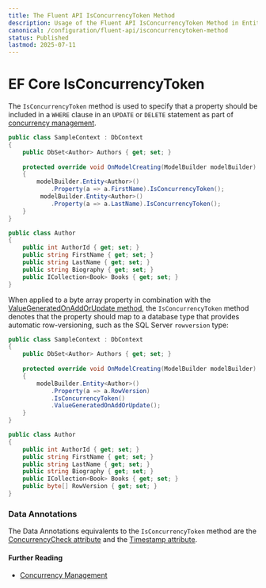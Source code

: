 ```yaml
---
title: The Fluent API IsConcurrencyToken Method
description: Usage of the Fluent API IsConcurrencyToken Method in Entity Framework Core
canonical: /configuration/fluent-api/isconcurrencytoken-method
status: Published
lastmod: 2025-07-11
---
```


# EF Core IsConcurrencyToken

The `IsConcurrencyToken` method is used to specify that a property should be included in a `WHERE` clause in an `UPDATE` or `DELETE` statement as part of [concurrency management](/concurrency).

```csharp
public class SampleContext : DbContext
{
    public DbSet<Author> Authors { get; set; }
    
    protected override void OnModelCreating(ModelBuilder modelBuilder)
    {
        modelBuilder.Entity<Author>()
            .Property(a => a.FirstName).IsConcurrencyToken();
         modelBuilder.Entity<Author>()
            .Property(a => a.LastName).IsConcurrencyToken();
    } 
}

public class Author
{
    public int AuthorId { get; set; }
    public string FirstName { get; set; }
    public string LastName { get; set; }
    public string Biography { get; set; }
    public ICollection<Book> Books { get; set; }
}
```

When applied to a byte array property in combination with the [ValueGeneratedOnAddOrUpdate method](/configuration/fluent-api/valuegeneratedonaddorupdate-method), the `IsConcurrencyToken` method denotes that the property should map to a database type that provides automatic row-versioning, such as the SQL Server `rowversion` type:
```csharp
public class SampleContext : DbContext
{
    public DbSet<Author> Authors { get; set; }
    
    protected override void OnModelCreating(ModelBuilder modelBuilder)
    {
        modelBuilder.Entity<Author>()
            .Property(a => a.RowVersion)
            .IsConcurrencyToken()
            .ValueGeneratedOnAddOrUpdate();
    } 
}

public class Author
{
    public int AuthorId { get; set; }
    public string FirstName { get; set; }
    public string LastName { get; set; }
    public string Biography { get; set; }
    public ICollection<Book> Books { get; set; }
    public byte[] RowVersion { get; set; }
}
```



### Data Annotations
The Data Annotations equivalents to the `IsConcurrencyToken` method are the [ConcurrencyCheck attribute](/configuration/data-annotation-attributes/concurrencycheck-attribute) and the [Timestamp attribute](/configuration/data-annotation-attributes/timestamp-attribute).

#### Further Reading
- [Concurrency Management](/concurrency)
